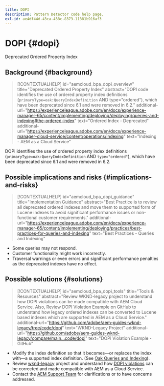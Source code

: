 ```yaml
---
title: DOPI
description: Pattern Detector code help page.
exl-id: ae4df44d-43ca-438c-8373-11381b916af3
---
```

# DOPI {#dopi}

Deprecated Ordered Property Index

## Background {#background}

>[!CONTEXTUALHELP]
>id="aemcloud_bpa_dopi_overview"
>title="Deprecated Ordered Property Index"
>abstract="DOPI code identifies the use of ordered property index definitions (`primaryType=oak:QueryIndexDefinition` AND type="ordered"), which have been deprecated since 6.1 and were removed in 6.2."
>additional-url="https://experienceleague.adobe.com/en/docs/experience-manager-65/content/implementing/deploying/deploying/queries-and-indexing#the-ordered-index" text="Ordered Index - Deprecated"
>additional-url="https://experienceleague.adobe.com/en/docs/experience-manager-cloud-service/content/operations/indexing" text="Indexing - AEM as a Cloud Service"

DOPI identifies the use of ordered property index definitions (`primaryType=oak:QueryIndexDefinition` AND `type="ordered"`), which have been deprecated since 6.1 and were removed in 6.2.

## Possible implications and risks {#implications-and-risks}

>[!CONTEXTUALHELP]
>id="aemcloud_bpa_dopi_guidance"
>title="Implementation Guidance"
>abstract="Best Practice is to review all deprecated ordered indexes and move them to supported form of Lucene indexes to avoid significant performance issues or non-functional customer requirements."
>additional-url="https://experienceleague.adobe.com/en/docs/experience-manager-65/content/implementing/deploying/practices/best-practices-for-queries-and-indexing" text="Best Practices - Queries and Indexing"

* Some queries may not respond.
* Customer functionality might work incorrectly.
* Traversal warnings or even errors and significant performance penalties as the deprecated indexes have no effect.

## Possible solutions {#solutions}

>[!CONTEXTUALHELP]
>id="aemcloud_bpa_dopi_tools"
>title="Tools & Resources"
>abstract="Review WKND-legacy project to understand how DOPI violations can be made compatible with AEM Cloud Service. Also, Review DOPI Violation Example on GitHub to understand how legacy ordered indexes can be converted to Lucene based indexes which are supported in AEM as a Cloud Service."
>additional-url="https://github.com/adobe/aem-guides-wknd-legacy/tree/code/dopi" text="WKND-Legacy Project"
>additional-url="https://github.com/adobe/aem-guides-wknd-legacy/compare/main...code/dopi" text="DOPI Violation Example - GitHub"

* Modify the index definition so that it becomes&mdash;or replaces the index with&mdash;a supported index definition. (See [Oak Queries and Indexing](https://experienceleague.adobe.com/en/docs/experience-manager-65/content/implementing/deploying/deploying/queries-and-indexing)).
* Review [wknd-legacy](https://github.com/adobe/aem-guides-wknd-legacy/tree/code/dopi) project and understand how [DOPI violations](https://github.com/adobe/aem-guides-wknd-legacy/compare/main...code/dopi) can be corrected and made compatible with AEM as a Cloud Service.
* Contact the [AEM Support Team](https://helpx.adobe.com/enterprise/using/support-for-experience-cloud.html) for clarifications or to have concerns addressed.
